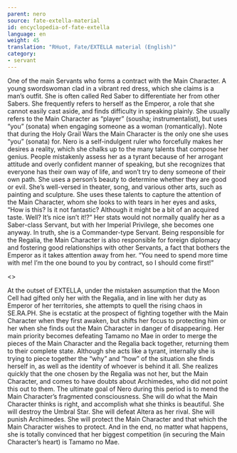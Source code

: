 ```yaml
---
parent: nero
source: fate-extella-material
id: encyclopedia-of-fate-extella
language: en
weight: 45
translation: "RHuot, Fate/EXTELLA material (English)"
category:
- servant
---
```


One of the main Servants who forms a contract with the Main Character.
A young swordswoman clad in a vibrant red dress, which she claims is a man’s outfit. She is often called Red Saber to differentiate her from other Sabers.
She frequently refers to herself as the Emperor, a role that she cannot easily cast aside, and finds difficulty in speaking plainly.
She usually refers to the Main Character as “player” (sousha; instrumentalist), but uses “you” (sonata) when engaging someone as a woman (romantically).
Note that during the Holy Grail Wars the Main Character is the only one she uses “you” (sonata) for.
Nero is a self-indulgent ruler who forcefully makes her desires a reality, which she chalks up to the many talents that compose her genius. People mistakenly assess her as a tyrant because of her arrogant attitude and overly confident manner of speaking, but she recognizes that everyone has their own way of life, and won’t try to deny someone of their own path.
She uses a person’s beauty to determine whether they are good or evil.
She’s well-versed in theater, song, and various other arts, such as painting and sculpture. She uses these talents to capture the attention of the Main Character, whom she looks to with tears in her eyes and asks, “How is this? Is it not fantastic? Although it might be a bit of an acquired taste. Well? It’s nice isn’t it!?”
Her stats would not normally qualify her as a Saber-class Servant, but with her Imperial Privilege, she becomes one anyway. In truth, she is a Commander-type Servant.
Being responsible for the Regalia, the Main Character is also responsible for foreign diplomacy and fostering good relationships with other Servants, a fact that bothers the Emperor as it takes attention away from her.
“You need to spend more time with me! I’m the one bound to you by contract, so I should come first!”

<>

At the outset of EXTELLA, under the mistaken assumption that the Moon Cell had gifted only her with the Regalia, and in line with her duty as Emperor of her territories, she attempts to quell the rising chaos in SE.RA.PH.
She is ecstatic at the prospect of fighting together with the Main Character when they first awaken, but shifts her focus to protecting him or her when she finds out the Main Character in danger of disappearing.
Her main priority becomes defeating Tamamo no Mae in order to merge the pieces of the Main Character and the Regalia back together, returning them to their complete state. Although she acts like a tyrant, internally she is trying to piece together the “why” and “how” of the situation she finds herself in, as well as the identity of whoever is behind it all. She realizes quickly that the one chosen by the Regalia was not her, but the Main Character, and comes to have doubts about Archimedes, who did not point this out to them.
The ultimate goal of Nero during this period is to mend the Main Character’s fragmented consciousness.
She will do what the Main Character thinks is right, and accomplish what she thinks is beautiful.
She will destroy the Umbral Star. She will defeat Altera as her rival. She will punish Archimedes. She will protect the Main Character and that which the Main Character wishes to protect.
And in the end, no matter what happens, she is totally convinced that her biggest competition (in securing the Main Character’s heart) is Tamamo no Mae.
